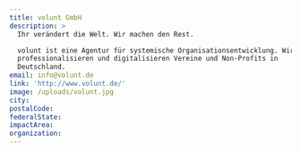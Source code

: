 ```yaml
---
title: volunt GmbH
description: >
  Ihr verändert die Welt. Wir machen den Rest.

  volunt ist eine Agentur für systemische Organisationsentwicklung. Wir
  professionalisieren und digitalisieren Vereine und Non-Profits in
  Deutschland. 
email: info@volunt.de
link: 'http://www.volunt.de/'
image: /uploads/volunt.jpg
city:
postalCode:
federalState:
impactArea:
organization:
---
```


